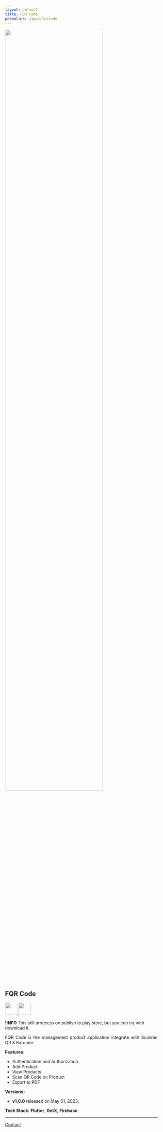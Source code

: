```yaml
---
layout: default
title: FQR Code
permalink: /apps/fqrcode
---
```


<div class="text-center">
  <picture>
    <source srcset="{{ site.baseurl }}/assets/apps/fqrcode/fqrcode-prev.png" width="80%" media="(prefers-color-scheme: dark)">
    <img src="{{ site.baseurl }}/assets/apps/fqrcode/fqrcode-prev.png" width="80%">
  </picture>
</div>

## FQR Code

<p class="no-marker-link">
<a href="https://drive.google.com/file/d/1cZjWI4HVjqXpnJtsSLlsun06LxxXAdY9/view?usp=sharing" target="_blank">
  <picture>
      <source srcset="{{ site.baseurl }}/assets/badges/touch.svg" height="40">
      <img src="{{ site.baseurl }}/assets/badges/touch.svg" height="40">
  </picture>
</a>
<a href="{{ site.links.notes }}" target="_blank"  class="pe-none" tabindex="-1" aria-disabled="true">
  <picture>
      <source srcset="{{ site.baseurl }}/assets/badges/google-play-store-badge.svg" height="40">
      <img src="{{ site.baseurl }}/assets/badges/google-play-store-badge.svg" height="40">
  </picture>
</a>
</p>

**!INFO** This still proccess on publish to play store, but you can try with download it.

<p align="justify">
FQR Code is the management product application integrate with Scanner QR & Barcode.
</p>

**Features:**

- Authentication and Authorization
- Add Product
- View Products
- Scan QR Code on Product
- Export to PDF

**Versions:**
- **v1.0.0** released on May 01, 2023.

**Tech Stack:** **Flutter**, **GetX**, **Firebase**.

---

<a href="mailto:agussmkertjhaan@gmail.com">Contact</a>
